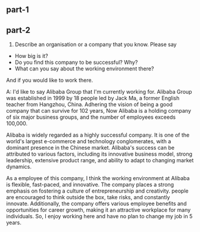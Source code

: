 ## part-1


## part-2

1. Describe an organisation or a company that you know. Please say

- How big is it?
- Do you find this company to be successful? Why?
- What can you say about the working environment there?

And if you would like to work there. 

A: I'd like to say Alibaba Group that I'm currently working for. Alibaba Group was established in 1999 by 18 people led by Jack Ma, a former English teacher from Hangzhou, China. Adhering the vision of being a good company that can survive for 102 years, Now Alibaba is a holding company of six major business groups, and the number of employees exceeds 100,000.

Alibaba is widely regarded as a highly successful company. It is one of the world's largest e-commerce and technology conglomerates, with a dominant presence in the Chinese market. Alibaba's success can be attributed to various factors, including its innovative business model, strong leadership, extensive product range, and ability to adapt to changing market dynamics.

As a employee of this company, I think the working environment at Alibaba is flexible, fast-paced, and innovative. The company places a strong emphasis on fostering a culture of entrepreneurship and creativity. people are encouraged to think outside the box, take risks, and constantly innovate. Additionally, the company offers various employee benefits and opportunities for career growth, making it an attractive workplace for many individuals. So, I enjoy working here and have no plan to change my job in 5 years.
